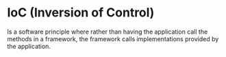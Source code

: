 # IoC (Inversion of Control)

Is a software principle where rather than having the application call the methods in a framework, the framework calls implementations provided by the application.
